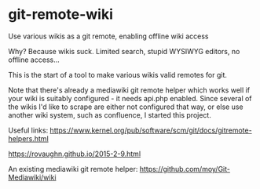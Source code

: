 # git-remote-wiki
Use various wikis as a git remote, enabling offline wiki access

Why? Because wikis suck. Limited search, stupid WYSIWYG editors, no offline
access...

This is the start of a tool to make various wikis valid remotes for git.

Note that there's already a mediawiki git remote helper which works well if
your wiki is suitably configured - it needs api.php enabled. Since several of
the wikis I'd like to scrape are either not configured that way, or else use
another wiki system, such as confluence, I started this project.

Useful links:
https://www.kernel.org/pub/software/scm/git/docs/gitremote-helpers.html

https://rovaughn.github.io/2015-2-9.html

An existing mediawiki git remote helper: https://github.com/moy/Git-Mediawiki/wiki
